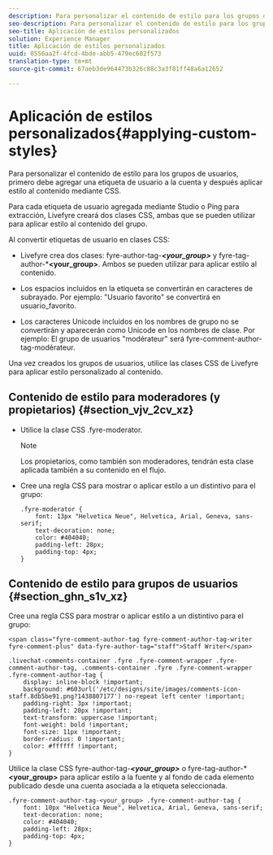 ```yaml
---
description: Para personalizar el contenido de estilo para los grupos de usuarios, primero debe agregar una etiqueta de usuario a la cuenta y después aplicar estilo al contenido mediante CSS.
seo-description: Para personalizar el contenido de estilo para los grupos de usuarios, primero debe agregar una etiqueta de usuario a la cuenta y después aplicar estilo al contenido mediante CSS.
seo-title: Aplicación de estilos personalizados
solution: Experience Manager
title: Aplicación de estilos personalizados
uuid: 0556aa2f-4fcd-4bde-abb5-479ec682f573
translation-type: tm+mt
source-git-commit: 67aeb3de964473b326c88c3a3f81ff48a6a12652

---
```



# Aplicación de estilos personalizados{#applying-custom-styles}

Para personalizar el contenido de estilo para los grupos de usuarios, primero debe agregar una etiqueta de usuario a la cuenta y después aplicar estilo al contenido mediante CSS.

Para cada etiqueta de usuario agregada mediante Studio o Ping para extracción, Livefyre creará dos clases CSS, ambas que se pueden utilizar para aplicar estilo al contenido del grupo.

Al convertir etiquetas de usuario en clases CSS:

* Livefyre crea dos clases: fyre-author-tag-***&lt;your_group&gt;*** y fyre-tag-author-***&lt;your_group&gt;**. Ambos se pueden utilizar para aplicar estilo al contenido.

* Los espacios incluidos en la etiqueta se convertirán en caracteres de subrayado. Por ejemplo: "Usuario favorito" se convertirá en usuario_favorito.
* Los caracteres Unicode incluidos en los nombres de grupo no se convertirán y aparecerán como Unicode en los nombres de clase. Por ejemplo: El grupo de usuarios "modérateur" será fyre-comment-author-tag-modérateur.

Una vez creados los grupos de usuarios, utilice las clases CSS de Livefyre para aplicar estilo personalizado al contenido.

## Contenido de estilo para moderadores (y propietarios) {#section_vjv_2cv_xz}

* Utilice la clase CSS .fyre-moderator.

   >[!NOTE]
   >
   >Los propietarios, como también son moderadores, tendrán esta clase aplicada también a su contenido en el flujo.

* Cree una regla CSS para mostrar o aplicar estilo a un distintivo para el grupo:

   ```
   .fyre-moderator { 
       font: 13px "Helvetica Neue", Helvetica, Arial, Geneva, sans-serif; 
       text-decoration: none; 
       color: #404040; 
       padding-left: 28px; 
       padding-top: 4px; 
   }
   ```

## Contenido de estilo para grupos de usuarios {#section_ghn_s1v_xz}

Cree una regla CSS para mostrar o aplicar estilo a un distintivo para el grupo:

```
<span class="fyre-comment-author-tag fyre-comment-author-tag-writer fyre-comment-plus" data-fyre-author-tag="staff">Staff Writer</span>
```

```
.livechat-comments-container .fyre .fyre-comment-wrapper .fyre-comment-author-tag, .comments-container .fyre .fyre-comment-wrapper .fyre-comment-author-tag { 
    display: inline-block !important; 
    background: #603url('/etc/designs/site/images/comments-icon-staff.8db5be91.png?1438807177') no-repeat left center !important; 
    padding-right: 3px !important; 
    padding-left: 20px !important; 
    text-transform: uppercase !important; 
    font-weight: bold !important; 
    font-size: 11px !important; 
    border-radius: 0 !important; 
    color: #ffffff !important; 
}
```

Utilice la clase CSS fyre-author-tag-***&lt;your_group&gt;*** o fyre-tag-author-***&lt;your_group&gt;** para aplicar estilo a la fuente y al fondo de cada elemento publicado desde una cuenta asociada a la etiqueta seleccionada.

```
.fyre-comment-author-tag-<your_group> .fyre-comment-author-tag { 
    font: 10px "Helvetica Neue", Helvetica, Arial, Geneva, sans-serif; 
    text-decoration: none; 
    color: #404040; 
    padding-left: 28px; 
    padding-top: 4px; 
}
```

